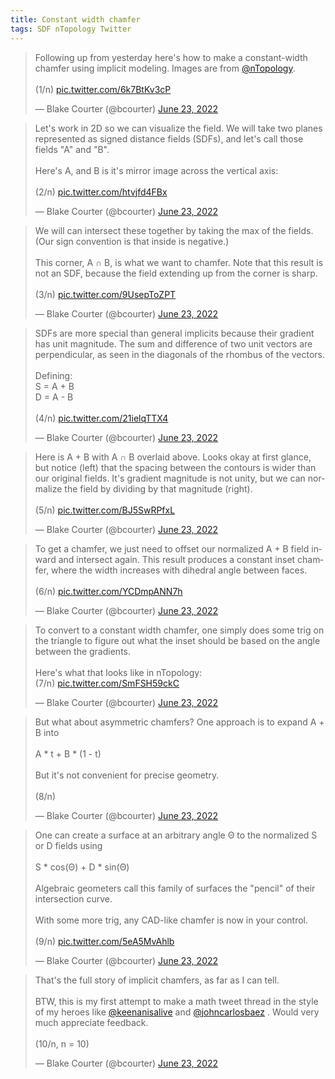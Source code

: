 ```yaml
---
title: Constant width chamfer
tags: SDF nTopology Twitter
---
```


<blockquote class="twitter-tweet" data-conversation="none" data-theme="dark"><p lang="en" dir="ltr">Following up from yesterday here&#39;s how to make a constant-width chamfer using implicit modeling. Images are from <a href="https://twitter.com/nTopology?ref_src=twsrc%5Etfw">@nTopology</a>. <br><br>(1/n) <a href="https://t.co/6k7BtKv3cP">pic.twitter.com/6k7BtKv3cP</a></p>&mdash; Blake Courter (@bcourter) <a href="https://twitter.com/bcourter/status/1539764910103662592?ref_src=twsrc%5Etfw">June 23, 2022</a></blockquote> <script async src="https://platform.twitter.com/widgets.js" charset="utf-8"></script>

<!--more-->

<blockquote class="twitter-tweet" data-conversation="none" data-theme="dark"><p lang="en" dir="ltr">Let&#39;s work in 2D so we can visualize the field. We will take two planes represented as signed distance fields (SDFs), and let&#39;s call those fields &quot;A&quot; and &quot;B&quot;.<br><br>Here&#39;s A, and B is it&#39;s mirror image across the vertical axis:<br><br>(2/n) <a href="https://t.co/htvjfd4FBx">pic.twitter.com/htvjfd4FBx</a></p>&mdash; Blake Courter (@bcourter) <a href="https://twitter.com/bcourter/status/1539765690831458305?ref_src=twsrc%5Etfw">June 23, 2022</a></blockquote> <script async src="https://platform.twitter.com/widgets.js" charset="utf-8"></script>

<blockquote class="twitter-tweet" data-conversation="none" data-theme="dark"><p lang="en" dir="ltr">We will can intersect these together by taking the max of the fields. (Our sign convention is that inside is negative.)<br><br>This corner, A ∩ B, is what we want to chamfer. Note that this result is not an SDF, because the field extending up from the corner is sharp.<br><br>(3/n) <a href="https://t.co/9UsepToZPT">pic.twitter.com/9UsepToZPT</a></p>&mdash; Blake Courter (@bcourter) <a href="https://twitter.com/bcourter/status/1539767614150418434?ref_src=twsrc%5Etfw">June 23, 2022</a></blockquote> <script async src="https://platform.twitter.com/widgets.js" charset="utf-8"></script>

<blockquote class="twitter-tweet" data-conversation="none" data-theme="dark"><p lang="en" dir="ltr">SDFs are more special than general implicits because their gradient has unit magnitude. The sum and difference of two unit vectors are perpendicular, as seen in the diagonals of the rhombus of the vectors.<br><br>Defining:<br>S = A + B<br>D = A - B<br><br>(4/n) <a href="https://t.co/21ielqTTX4">pic.twitter.com/21ielqTTX4</a></p>&mdash; Blake Courter (@bcourter) <a href="https://twitter.com/bcourter/status/1539769956870529024?ref_src=twsrc%5Etfw">June 23, 2022</a></blockquote> <script async src="https://platform.twitter.com/widgets.js" charset="utf-8"></script>

<blockquote class="twitter-tweet" data-conversation="none" data-theme="dark"><p lang="en" dir="ltr">Here is A + B with A ∩ B overlaid above. Looks okay at first glance, but notice (left) that the spacing between the contours is wider than our original fields. It&#39;s gradient magnitude is not unity, but we can normalize the field by dividing by that magnitude (right).<br><br>(5/n) <a href="https://t.co/BJ5SwRPfxL">pic.twitter.com/BJ5SwRPfxL</a></p>&mdash; Blake Courter (@bcourter) <a href="https://twitter.com/bcourter/status/1539773267438968835?ref_src=twsrc%5Etfw">June 23, 2022</a></blockquote> <script async src="https://platform.twitter.com/widgets.js" charset="utf-8"></script>

<blockquote class="twitter-tweet" data-conversation="none" data-theme="dark"><p lang="en" dir="ltr">To get a chamfer, we just need to offset our normalized A + B field inward and intersect again. This result produces a constant inset chamfer, where the width increases with dihedral angle between faces.<br><br>(6/n) <a href="https://t.co/YCDmpANN7h">pic.twitter.com/YCDmpANN7h</a></p>&mdash; Blake Courter (@bcourter) <a href="https://twitter.com/bcourter/status/1539774307232088067?ref_src=twsrc%5Etfw">June 23, 2022</a></blockquote> <script async src="https://platform.twitter.com/widgets.js" charset="utf-8"></script>

<blockquote class="twitter-tweet" data-conversation="none" data-theme="dark"><p lang="en" dir="ltr">To convert to a constant width chamfer, one simply does some trig on the triangle to figure out what the inset should be based on the angle between the gradients. <br><br>Here&#39;s what that looks like in nTopology:<br>(7/n) <a href="https://t.co/SmFSH59ckC">pic.twitter.com/SmFSH59ckC</a></p>&mdash; Blake Courter (@bcourter) <a href="https://twitter.com/bcourter/status/1539775565502234625?ref_src=twsrc%5Etfw">June 23, 2022</a></blockquote> <script async src="https://platform.twitter.com/widgets.js" charset="utf-8"></script>

<blockquote class="twitter-tweet" data-conversation="none" data-theme="dark"><p lang="en" dir="ltr">But what about asymmetric chamfers? One approach is to expand A + B into <br><br>A * t + B * (1 - t)<br><br>But it&#39;s not convenient for precise geometry. <br><br>(8/n)</p>&mdash; Blake Courter (@bcourter) <a href="https://twitter.com/bcourter/status/1539777572430561281?ref_src=twsrc%5Etfw">June 23, 2022</a></blockquote> <script async src="https://platform.twitter.com/widgets.js" charset="utf-8"></script>

<blockquote class="twitter-tweet" data-conversation="none" data-theme="dark"><p lang="en" dir="ltr">One can create a surface at an arbitrary angle Θ to the normalized S or D fields using<br><br>S * cos(Θ) + D * sin(Θ)<br><br>Algebraic geometers call this family of surfaces the &quot;pencil&quot; of their intersection curve. <br><br>With some more trig, any CAD-like chamfer is now in your control. <br><br>(9/n) <a href="https://t.co/5eA5MvAhlb">pic.twitter.com/5eA5MvAhlb</a></p>&mdash; Blake Courter (@bcourter) <a href="https://twitter.com/bcourter/status/1539778409374572551?ref_src=twsrc%5Etfw">June 23, 2022</a></blockquote> <script async src="https://platform.twitter.com/widgets.js" charset="utf-8"></script>

<blockquote class="twitter-tweet" data-conversation="none" data-theme="dark"><p lang="en" dir="ltr">That&#39;s the full story of implicit chamfers, as far as I can tell. <br><br>BTW, this is my first attempt to make a math tweet thread in the style of my heroes like <a href="https://twitter.com/keenanisalive?ref_src=twsrc%5Etfw">@keenanisalive</a> and <a href="https://twitter.com/johncarlosbaez?ref_src=twsrc%5Etfw">@johncarlosbaez</a> . Would very much appreciate feedback.<br><br>(10/n, n = 10)</p>&mdash; Blake Courter (@bcourter) <a href="https://twitter.com/bcourter/status/1539779326488576001?ref_src=twsrc%5Etfw">June 23, 2022</a></blockquote> <script async src="https://platform.twitter.com/widgets.js" charset="utf-8"></script>